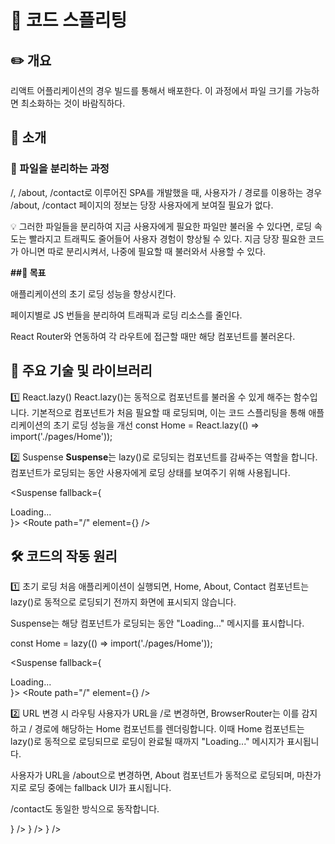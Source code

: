 # 🚀 코드 스플리팅

## ✏️ 개요

리액트 어플리케이션의 경우 빌드를 통해서 배포한다. 이 과정에서 파일 크기를 가능하면 최소화하는 것이 바람직하다.

## 📌 소개

### 🔧 파일을 분리하는 과정

/, /about, /contact로 이루어진 SPA를 개발했을 때, 사용자가 / 경로를 이용하는 경우 /about, /contact 페이지의 정보는 당장 사용자에게 보여질 필요가 없다.

💡 그러한 파일들을 분리하여 지금 사용자에게 필요한 파일만 불러올 수 있다면, 로딩 속도는 빨라지고 트래픽도 줄어들어 사용자 경험이 향상될 수 있다.
지금 당장 필요한 코드가 아니면 따로 분리시켜서, 나중에 필요할 때 불러와서 사용할 수 있다.

**##🎯 목표**

애플리케이션의 초기 로딩 성능을 향상시킨다.

페이지별로 JS 번들을 분리하여 트래픽과 로딩 리소스를 줄인다.

React Router와 연동하여 각 라우트에 접근할 때만 해당 컴포넌트를 불러온다.

## 📂 주요 기술 및 라이브러리

1️⃣ React.lazy()
React.lazy()는 동적으로 컴포넌트를 불러올 수 있게 해주는 함수입니다.
기본적으로 컴포넌트가 처음 필요할 때 로딩되며, 이는 코드 스플리팅을 통해 애플리케이션의 초기 로딩 성능을 개선
const Home = React.lazy(() => import('./pages/Home'));

2️⃣ Suspense
**Suspense**는 lazy()로 로딩되는 컴포넌트를 감싸주는 역할을 합니다.
컴포넌트가 로딩되는 동안 사용자에게 로딩 상태를 보여주기 위해 사용됩니다.

<Suspense fallback={<div>Loading...</div>}>
<Routes>
<Route path="/" element={<Home />} />
</Routes>
</Suspense>

## 🛠️ 코드의 작동 원리

1️⃣ 초기 로딩
처음 애플리케이션이 실행되면, Home, About, Contact 컴포넌트는 lazy()로 동적으로 로딩되기 전까지 화면에 표시되지 않습니다.

Suspense는 해당 컴포넌트가 로딩되는 동안 "Loading..." 메시지를 표시합니다.

const Home = lazy(() => import('./pages/Home'));

<Suspense fallback={<div>Loading...</div>}>
<Routes>
<Route path="/" element={<Home />} />
</Routes>
</Suspense>

2️⃣ URL 변경 시 라우팅
사용자가 URL을 /로 변경하면, BrowserRouter는 이를 감지하고 / 경로에 해당하는 Home 컴포넌트를 렌더링합니다. 이때 Home 컴포넌트는 lazy()로 동적으로 로딩되므로 로딩이 완료될 때까지 "Loading..." 메시지가 표시됩니다.

사용자가 URL을 /about으로 변경하면, About 컴포넌트가 동적으로 로딩되며, 마찬가지로 로딩 중에는 fallback UI가 표시됩니다.

/contact도 동일한 방식으로 동작합니다.

<Routes>
  <Route path="/" element={<Home />} />
  <Route path="/about" element={<About />} />
  <Route path="/contact" element={<Contact />} />
</Routes>
